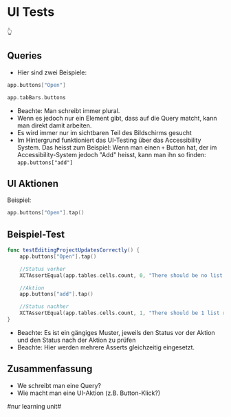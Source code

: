 # UI Tests
👆

## Queries

- Hier sind zwei Beispiele:

```swift
app.buttons["Open"]
```

```swift
app.tabBars.buttons
```

- Beachte: Man schreibt immer plural. 
- Wenn es jedoch nur ein Element gibt, dass auf die Query matcht, kann man direkt damit arbeiten.
- Es wird immer nur im sichtbaren Teil des Bildschirms gesucht
- Im Hintergrund funktioniert das UI-Testing über das Accessibility System. Das heisst zum Beispiel: Wenn man einen `+` Button hat, der im Accessibility-System jedoch "Add" heisst, kann man ihn so finden: `app.buttons["add"]`


## UI Aktionen

Beispiel:

```swift
app.buttons["Open"].tap()
```


## Beispiel-Test

```swift
func testEditingProjectUpdatesCorrectly() {
    app.buttons["Open"].tap()

	//Status vorher
    XCTAssertEqual(app.tables.cells.count, 0, "There should be no list rows initially.")

	//Aktion
    app.buttons["add"].tap()

	//Status nachher
    XCTAssertEqual(app.tables.cells.count, 1, "There should be 1 list row after adding a project.")
}
```

- Beachte: Es ist ein gängiges Muster, jeweils den Status vor der Aktion und den Status nach der Aktion zu prüfen
- Beachte: Hier werden mehrere Asserts gleichzeitig eingesetzt.


## Zusammenfassung

- We schreibt man eine Query?
- Wie macht man eine UI-Aktion (z.B. Button-Klick?)

#nur learning unit#